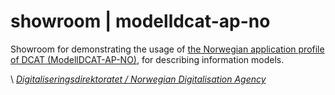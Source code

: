 # showroom | modelldcat-ap-no

Showroom for demonstrating the usage of [the Norwegian application profile of DCAT (ModellDCAT-AP-NO)](https://data.norge.no/specification/modelldcat-ap-no), for describing information models.

\ [_Digitaliseringsdirektoratet / Norwegian Digitalisation Agency_](https://digdir.no)
